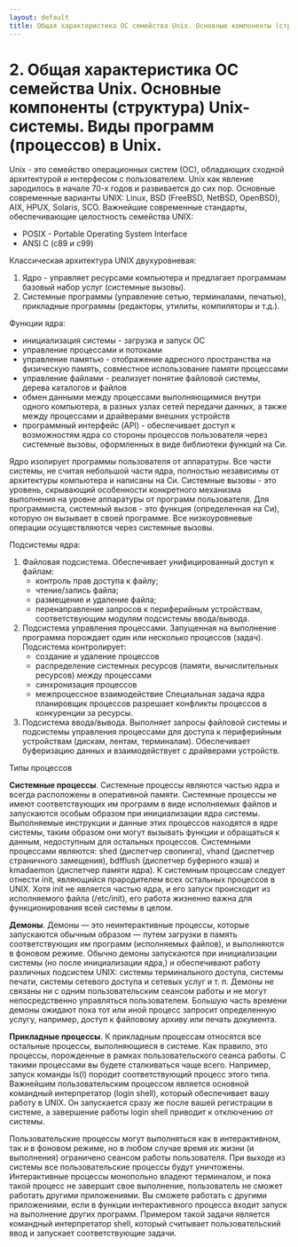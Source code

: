```yaml
---
layout: default
title: Общая характеристика ОС семейства Unix. Основные компоненты (структура) Unix-системы. Виды программ (процессов) в Unix.
---
```


# 2. Общая характеристика ОС семейства Unix. Основные компоненты (структура) Unix-системы. Виды программ (процессов) в Unix.

Unix - это семейство операционных систем (ОС), обладающих сходной архитектурой и интерфесом с пользователем. Unix как явление зародилось в начале 70-х годов и развивается до сих пор.
Основные современные варианты UNIX: Linux, BSD (FreeBSD, NetBSD, OpenBSD), AIX, HPUX, Solaris, SCO.
Важнейшие современные стандарты, обеспечивающие целостность семейства UNIX:

* POSIX - Portable Operating System Interface
* ANSI C (c89 и с99)

Классическая архитектура UNIX двухуровневая:

1. Ядро - управляет ресурсами компьютера и предлагает программам базовый набор услуг (системные вызовы).
2. Системные программы (управление сетью, терминалами, печатью), прикладные программы (редакторы, утилиты, компиляторы и т.д.).

Функции ядра:

* инициализация системы - загрузка и запуск ОС
* управление процессами и потоками
* управление памятью - отображение адресного пространства на физическую память, совместное использование памяти процессами
* управление файлами - реализует понятие файловой системы, дерева каталогов и файлов
* обмен данными между процессами выполняющимися внутри одного компьютера, в разных узлах сетей передачи данных, а также между процессами и драйверами внешних устройств
* программный интерфейс (API) - обеспечивает доступ к возможностям ядра со стороны процессов пользователя через системные вызовы, оформленных в виде библиотеки функций на Си.

Ядро изолирует программы пользователя от аппаратуры. Все части системы, не считая небольшой части ядра, полностью независимы от архитектуры компьютера и написаны на Си. Системные вызовы - это уровень, скрывающий особенности конкретного механизма выполнения на уровне аппаратуры от программ пользователя. Для программиста, системный вызов - это функция (определенная на Си), которую он вызывает в своей программе. Все низкоуровневые операции осуществляются через системные вызовы.

Подсистемы ядра:

1. Файловая подсистема. Обеспечивает унифицированный доступ к файлам:
	* контроль прав доступа к файлу;
	* чтение/запись файла;
	* размещение и удаление файла;
	* перенаправление запросов к периферийным устройствам, соответствующим модулям подсистемы ввода/вывода.
2. Подсистема управления процессами. Запущенная на выполнение программа порождает один или несколько процессов (задач). Подсистема контролирует:
	* создание и удаление процессов
	* распределение системных ресурсов (памяти, вычислительных ресурсов) между процессами
	* синхронизация процессов
	* межпроцессное взаимодействие
Специальная задача ядра планировщик процессов разрешает конфликты процессов в конкуренции за ресурсы.
3. Подсистема ввода/вывода. Выполняет запросы файловой системы и подсистемы управления процессами для доступа к периферийным устройствам (дискам, лентам, терминалам). Обеспечивает буферизацию данных и взаимодействует с драйверами устройств.

Типы процессов

**Системные процессы**. Системные процессы являются частью ядра и всегда расположены в оперативной памяти. Системные процессы не имеют соответствующих им  программ в виде исполняемых файлов и запускаются особым образом при инициализации ядра системы. Выполняемые инструкции и данные этих процессов находятся в ядре системы, таким образом они могут вызывать функции и обращаться к данным, недоступным для остальных процессов. Системными процессами являются: shed (диспетчер свопинга), vhand (диспетчер страничного замещения), bdfflush (диспетчер буферного кэша) и kmadaemon (диспетчер памяти ядра). К системным процессам следует отнести init, являющийся прародителем всех остальных процессов в UNIX. Хотя init не является частью ядра, и его запуск происходит из исполняемого файла (/etc/init), его работа жизненно важна для функционирования всей системы в целом.

**Демоны**. Демоны — это неинтерактивные процессы, которые запускаются обычным образом — путем загрузки в память соответствующих им программ (исполняемых файлов), и выполняются в фоновом режиме. Обычно демоны запускаются при инициализации системы (но после инициализации ядра,) и обеспечивают работу различных подсистем UNIX: системы терминального доступа, системы печати, системы сетевого доступа и сетевых услуг и т. п. Демоны не связаны ни с одним пользовательским сеансом работы и не могут непосредственно управляться пользователем. Большую часть времени демоны ожидают пока тот или иной процесс запросит определенную услугу, например, доступ к файловому архиву или печать документа.

**Прикладные процессы**. К прикладным процессам относятся все остальные процессы, выполняющиеся в системе. Как правило, это процессы, порожденные в рамках пользовательского сеанса работы. С такими процессами вы будете сталкиваться чаще всего. Например, запуск команды ls(l) породит соответствующий процесс этого типа. Важнейшим пользовательским процессом является основной командный интерпретатор (login shell), который обеспечивает вашу работу в UNIX. Он запускается сразу же после вашей регистрации в системе, а завершение работы login shell приводит к отключению от системы.

Пользовательские процессы могут выполняться как в интерактивном, так и в фоновом режиме, но в любом случае время их жизни (и выполнения) ограничено сеансом работы пользователя. При выходе из системы все пользовательские процессы будут уничтожены. Интерактивные процессы монопольно владеют терминалом, и пока такой процесс не завершит свое выполнение, пользователь не сможет работать другими приложениями. Вы сможете работать с другими приложениями, если в функции интерактивного процесса входит запуск на выполнение других программ. Примером такой задачи является командный интерпретатор shell, который считывает пользовательский ввод и запускает соответствующие задачи.

